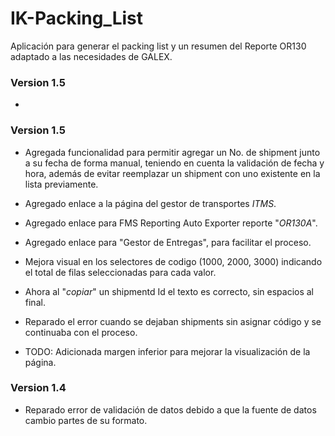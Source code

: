 # IK-Packing_List

Aplicación para generar el packing list y un resumen del Reporte OR130 adaptado a las necesidades de GALEX.

### Version 1.5
* 

### Version 1.5
* Agregada funcionalidad para permitir agregar un No. de shipment junto a su fecha de forma manual, teniendo en cuenta la validación de fecha y hora, además de evitar reemplazar un shipment con uno existente en la lista previamente.
* Agregado enlace a la página del gestor de transportes *ITMS*.
* Agregado enlace para FMS Reporting Auto Exporter reporte "*OR130A*".
* Agregado enlace para "Gestor de Entregas", para facilitar el proceso.
* Mejora visual en los selectores de codigo (1000, 2000, 3000) indicando el total de filas seleccionadas para cada valor.
* Ahora al "*copiar*" un shipmentd Id el texto es correcto, sin espacios al final.
* Reparado el error cuando se dejaban shipments sin asignar código y se continuaba con el proceso.

* TODO: Adicionada margen inferior para mejorar la visualización de la página.

### Version 1.4
* Reparado error de validación de datos debido a que la fuente de datos cambio partes de su formato.
